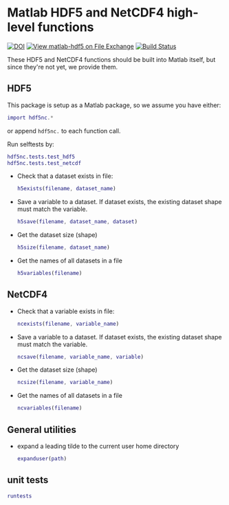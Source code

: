 # Matlab HDF5 and NetCDF4 high-level functions

[![DOI](https://zenodo.org/badge/273830124.svg)](https://zenodo.org/badge/latestdoi/273830124)
[![View matlab-hdf5 on File Exchange](https://www.mathworks.com/matlabcentral/images/matlab-file-exchange.svg)](https://www.mathworks.com/matlabcentral/fileexchange/78673-matlab-hdf5)
[![Build Status](https://travis-ci.com/geospace-code/matlab-hdf5.svg?branch=master)](https://travis-ci.com/geospace-code/matlab-hdf5)

These HDF5 and NetCDF4 functions should be built into Matlab itself, but since they're not yet, we provide them.

## HDF5

This package is setup as a Matlab package, so we assume you have either:

```matlab
import hdf5nc.*
```

or append `hdf5nc.` to each function call.

Run selftests by:

```matlab
hdf5nc.tests.test_hdf5
hdf5nc.tests.test_netcdf
```

* Check that a dataset exists in file:

    ```matlab
    h5exists(filename, dataset_name)
    ```

* Save a variable to a dataset. If dataset exists, the existing dataset shape must match the variable.

    ```matlab
    h5save(filename, dataset_name, dataset)
    ```

* Get the dataset size (shape)

    ```matlab
    h5size(filename, dataset_name)
    ```

* Get the names of all datasets in a file

    ```matlab
    h5variables(filename)
    ```

## NetCDF4

* Check that a variable exists in file:

    ```matlab
    ncexists(filename, variable_name)
    ```

* Save a variable to a dataset. If dataset exists, the existing dataset shape must match the variable.

    ```matlab
    ncsave(filename, variable_name, variable)
    ```

* Get the dataset size (shape)

    ```matlab
    ncsize(filename, variable_name)
    ```

* Get the names of all datasets in a file

    ```matlab
    ncvariables(filename)
    ```

## General utilities

* expand a leading tilde to the current user home directory

    ```matlab
    expanduser(path)
    ```

## unit tests

```matlab
runtests
```
